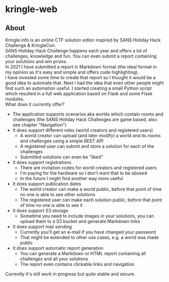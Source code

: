 # kringle-web

## About

Kringle.info is an online CTF solution editor inspired by SANS Holiday Hack Challenge & KringleCon.  
SANS Holiday Hack Challenge happens each year and offers a lot of challenges, knowledge and fun. You can even submit a report containing your solutions and win prizes.  
In 2021 I have submitted a report in Markdown format (the ideal format in my opinion as it's easy and simple and offers code highlighting).  
I have invested some time to create that report so I thought it would be a good idea to automate that. Next I had the idea that even other people might find such an automation useful. I started creating a small Python script which resulted in a full web application based on Flask and some Flask modules.  
What does it currently offer?

- The application supports scenarios aka worlds which contain rooms and challenges (the SANS Holiday Hack Challenges are game based, also see chapter "Navigation")
- It does support different roles (world creators and registered users)
    - A world creator can upload (and later modify) a world and its rooms and challenges using a simple REST API
    - A registered user can submit and store a solution for each of the challenges
    - Submitted solutions can even be "liked"
- It does support registrations
    - There are invitation codes for world creators and registered users
    - I'm paying for the hardware so I don't want that to be abused
    - In the future I might find another way more useful
- It does support publication dates
    - The world creator can make a world public, before that point of time no one is able to see other solutions
    - The registered user can make each solution public, before that point of time no one is able to see it
- It does support S3 storage
    - Sometime you need to include images in your solutions, you can upload them to a S3 bucket and generate Markdown links
- It does support mail sending
    - Currently you'll get an e-mail if you have changed your password
    - That might be extended to other use cases, e.g. a world was made public
- It does support automatic report generation
    - You can generate a Markdown or HTML report containing all challenges and all your solutions
    - The report even contains clickable links and navigation

Currently it's still work in progress but quite stable and secure.
